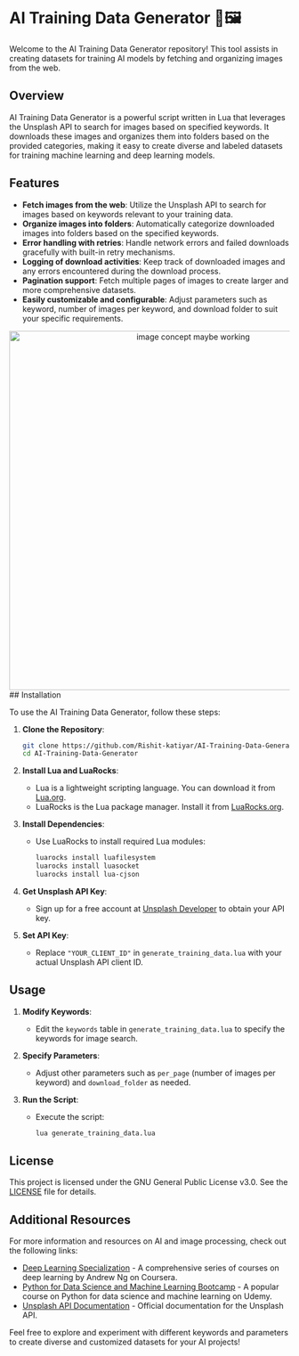 # AI Training Data Generator 🤖🖼️

Welcome to the AI Training Data Generator repository! This tool assists in creating datasets for training AI models by fetching and organizing images from the web.

## Overview

AI Training Data Generator is a powerful script written in Lua that leverages the Unsplash API to search for images based on specified keywords. It downloads these images and organizes them into folders based on the provided categories, making it easy to create diverse and labeled datasets for training machine learning and deep learning models.

## Features

- **Fetch images from the web**: Utilize the Unsplash API to search for images based on keywords relevant to your training data.
- **Organize images into folders**: Automatically categorize downloaded images into folders based on the specified keywords.
- **Error handling with retries**: Handle network errors and failed downloads gracefully with built-in retry mechanisms.
- **Logging of download activities**: Keep track of downloaded images and any errors encountered during the download process.
- **Pagination support**: Fetch multiple pages of images to create larger and more comprehensive datasets.
- **Easily customizable and configurable**: Adjust parameters such as keyword, number of images per keyword, and download folder to suit your specific requirements.

<div align="center">
  <img width="645" alt="image concept maybe working" src="https://github.com/Rishit-katiyar/AI-Training-Data-Generator/assets/167756997/da62efd9-9aab-4bc9-a559-124d2303f851">
</div>
## Installation

To use the AI Training Data Generator, follow these steps:

1. **Clone the Repository**: 
    ```bash
    git clone https://github.com/Rishit-katiyar/AI-Training-Data-Generator.git
    cd AI-Training-Data-Generator
    ```

2. **Install Lua and LuaRocks**: 
   - Lua is a lightweight scripting language. You can download it from [Lua.org](https://www.lua.org/download.html).
   - LuaRocks is the Lua package manager. Install it from [LuaRocks.org](https://luarocks.org/).

3. **Install Dependencies**:
   - Use LuaRocks to install required Lua modules:
     ```bash
     luarocks install luafilesystem
     luarocks install luasocket
     luarocks install lua-cjson
     ```

4. **Get Unsplash API Key**:
   - Sign up for a free account at [Unsplash Developer](https://unsplash.com/developers) to obtain your API key.

5. **Set API Key**:
   - Replace `"YOUR_CLIENT_ID"` in `generate_training_data.lua` with your actual Unsplash API client ID.

## Usage

1. **Modify Keywords**:
   - Edit the `keywords` table in `generate_training_data.lua` to specify the keywords for image search.

2. **Specify Parameters**:
   - Adjust other parameters such as `per_page` (number of images per keyword) and `download_folder` as needed.

3. **Run the Script**:
   - Execute the script:
     ```bash
     lua generate_training_data.lua
     ```

## License

This project is licensed under the GNU General Public License v3.0. See the [LICENSE](LICENSE) file for details.

## Additional Resources

For more information and resources on AI and image processing, check out the following links:

- [Deep Learning Specialization](https://www.coursera.org/specializations/deep-learning) - A comprehensive series of courses on deep learning by Andrew Ng on Coursera.
- [Python for Data Science and Machine Learning Bootcamp](https://www.udemy.com/course/python-for-data-science-and-machine-learning-bootcamp/) - A popular course on Python for data science and machine learning on Udemy.
- [Unsplash API Documentation](https://unsplash.com/documentation) - Official documentation for the Unsplash API.

Feel free to explore and experiment with different keywords and parameters to create diverse and customized datasets for your AI projects!
